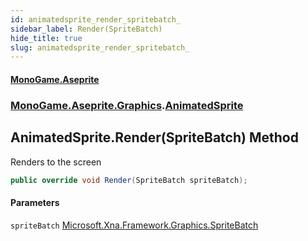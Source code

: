 ```yaml
---
id: animatedsprite_render_spritebatch_
sidebar_label: Render(SpriteBatch)
hide_title: true
slug: animatedsprite_render_spritebatch_
---
```

#### [MonoGame.Aseprite](index 'index')
### [MonoGame.Aseprite.Graphics](monogame_aseprite_graphics 'MonoGame.Aseprite.Graphics').[AnimatedSprite](animatedsprite 'MonoGame.Aseprite.Graphics.AnimatedSprite')
## AnimatedSprite.Render(SpriteBatch) Method
Renders to the screen  
```csharp
public override void Render(SpriteBatch spriteBatch);
```
#### Parameters
`spriteBatch` [Microsoft.Xna.Framework.Graphics.SpriteBatch](https://docs.microsoft.com/en-us/dotnet/api/Microsoft.Xna.Framework.Graphics.SpriteBatch 'Microsoft.Xna.Framework.Graphics.SpriteBatch')  
  
  
